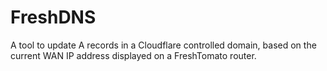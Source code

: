 # FreshDNS

A tool to update A records in a Cloudflare controlled domain, based on the current WAN IP address displayed on a FreshTomato router.